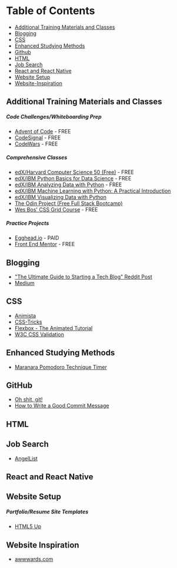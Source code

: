# Table of Contents

- [Additional Training Materials and Classes](#additional-training-materials-and-classes)
- [Blogging](#blogging)
- [CSS](#css)
- [Enhanced Studying Methods](#enhanced-studying-methods)
- [Github](#github)
- [HTML](#html)
- [Job Search](#job-search)
- [React and React Native](#react-and-react-native)
- [Website Setup](#website-setup)
- [Website-Inspiration](#website-inspiration)

## Additional Training Materials and Classes

##### Code Challenges/Whiteboarding Prep

- [Advent of Code](https://adventofcode.com/) - FREE
- [CodeSignal](https://codesignal.com/) - FREE
- [CodeWars](https://www.codewars.com/) - FREE

##### Comprehensive Classes

- [edX/Harvard Computer Science 50 (Free)](https://courses.edx.org/courses/course-v1:HarvardX+CS50+X/course/) - FREE
- [edX/IBM Python Basics for Data Science](https://www.edx.org/course/python-basics-for-data-science-ibm) - FREE
- [edX/IBM Analyzing Data with Python](https://www.edx.org/course/data-analysis-with-python) - FREE
- [edX/IBM Machine Learning with Python: A Practical Introduction](https://www.edx.org/course/machine-learning-with-python)
- [edX/IBM Visualizing Data with Python](https://www.edx.org/course/data-visualization-with-python)
- [The Odin Project (Free Full Stack Bootcamp)](https://www.theodinproject.com/)
- [Wes Bos' CSS Grid Course](https://cssgrid.io/) - FREE

##### Practice Projects

- [Egghead.io](https://egghead.io/browse/frameworks) - PAID
- [Front End Mentor](https://www.frontendmentor.io/challenges) - FREE

## Blogging

- ["The Ultimate Guide to Starting a Tech Blog" Reddit Post](https://www.reddit.com/r/Blogging/comments/8u88cu/the_ultimate_guide_to_starting_a_tech_blog/)
- [Medium](https://medium.com/)

## CSS

- [Animista](https://css-tricks.com/)
- [CSS-Tricks](https://css-tricks.com/)
- [Flexbox - The Animated Tutorial](https://medium.com/@js_tut/flexbox-the-animated-tutorial-8075cbe4c1b2?sk=fa94a4ec74ddef706e41d3011eecc184%3Fv%3D2)
- [W3C CSS Validation](https://jigsaw.w3.org/css-validator/)

## Enhanced Studying Methods

- [Maranara Pomodoro Technique Timer](https://chrome.google.com/webstore/detail/marinara-pomodoro%C2%AE-assist/lojgmehidjdhhbmpjfamhpkpodfcodef?hl=en)

## GitHub

- [Oh shit, git!](https://ohshitgit.com/)
- [How to Write a Good Commit Message](https://chris.beams.io/posts/git-commit/)

## HTML

## Job Search

- [AngelList](https://angel.co/)

## React and React Native

## Website Setup

##### Portfolio/Resume Site Templates

- [HTML5 Up](https://html5up.net/)

## Website Inspiration

- [awwwards.com](https://www.awwwards.com/)
